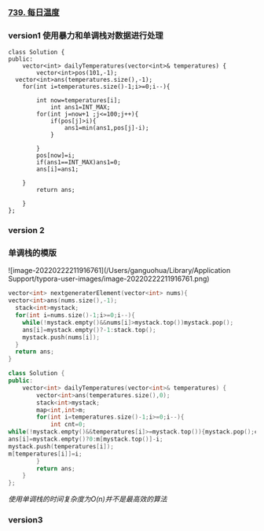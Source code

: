 ### [739. 每日温度](https://leetcode-cn.com/problems/daily-temperatures/)

###  version1 使用暴力和单调栈对数据进行处理			

```
class Solution {
public:
    vector<int> dailyTemperatures(vector<int>& temperatures) {
        vector<int>pos(101,-1);
  vector<int>ans(temperatures.size(),-1);
    for(int i=temperatures.size()-1;i>=0;i--){

        int now=temperatures[i];
            int ans1=INT_MAX;
        for(int j=now+1 ;j<=100;j++){
            if(pos[j]>i){
                ans1=min(ans1,pos[j]-i);
            }
        
        }
        pos[now]=i;
        if(ans1==INT_MAX)ans1=0;
        ans[i]=ans1;

    }     
        return ans;

    }
};
```

### version 2 

### 单调栈的模版

![image-20220222211916761](/Users/ganguohua/Library/Application Support/typora-user-images/image-20220222211916761.png)

```c++
vector<int> nextgeneraterElement(vector<int> nums){
vector<int>ans(nums.size(),-1);
  stack<int>mystack;
  for(int i=nums.size()-1;i>=0;i--){
    while(!mystack.empty()&&nums[i]>mystack.top())mystack.pop();
    ans[i]=mystack.empty()?-1:stack.top();
    mystack.push(nums[i]);
  }
  return ans;
}
```

```c++
class Solution {
public:
    vector<int> dailyTemperatures(vector<int>& temperatures) {
        vector<int>ans(temperatures.size(),0);
        stack<int>mystack;
        map<int,int>m;
        for(int i=temperatures.size()-1;i>=0;i--){
            int cnt=0;
while(!mystack.empty()&&temperatures[i]>=mystack.top()){mystack.pop();cnt++;}
ans[i]=mystack.empty()?0:m[mystack.top()]-i;
mystack.push(temperatures[i]);
m[temperatures[i]]=i;
        }
        return ans;
    }
};
```



*使用单调栈的时间复杂度为O(n)并不是最高效的算法*

### version3 
